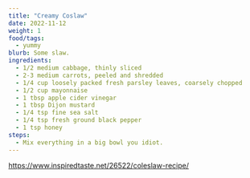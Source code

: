 ```yaml
---
title: "Creamy Coslaw"
date: 2022-11-12
weight: 1
food/tags:
  - yummy
blurb: Some slaw.
ingredients:
  - 1/2 medium cabbage, thinly sliced
  - 2-3 medium carrots, peeled and shredded
  - 1/4 cup loosely packed fresh parsley leaves, coarsely chopped
  - 1/2 cup mayonnaise
  - 1 tbsp apple cider vinegar
  - 1 tbsp Dijon mustard
  - 1/4 tsp fine sea salt
  - 1/4 tsp fresh ground black pepper
  - 1 tsp honey
steps:
  - Mix everything in a big bowl you idiot.
---
```

https://www.inspiredtaste.net/26522/coleslaw-recipe/

